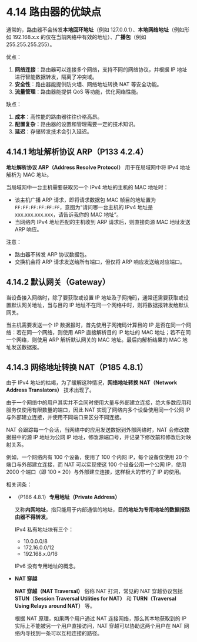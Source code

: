 # 4.14 路由器的优缺点

通常的，路由器不会转发**本地回环地址**（例如 127.0.0.1）、**本地网络地址**（例如形如 192.168.x.x 的仅在当前网络中有效的地址）、**广播包**（例如 255.255.255.255）。

优点：

1. **网络连接**：路由器可以连接多个网络，支持不同的网络协议，并根据 IP 地址进行智能数据转发，隔离了冲突域。
2. **安全性**：路由器能提供防火墙、网络地址转换 NAT 等安全功能。
3. **流量管理**：路由器能提供 QoS 等功能，优化网络性能。

缺点：

1. **成本**：高性能的路由器往往价格高昂。
2. **配置复杂**：路由器的设置和管理需要一定的技术知识。
3. **延迟**：存储转发技术会引入延迟。

## 4.14.1 地址解析协议 ARP（P133 4.2.4）

**地址解析协议 ARP（Address Resolve Protocol）** 用于在局域网中将 IPv4 地址解析为 MAC 地址。

当局域网中一台主机需要获取另一个 IPv4 地址的主机的 MAC 地址时：

+ 该主机广播 ARP 请求，即将请求数据包 MAC 帧目的地址置为 `FF:FF:FF:FF:FF:FF`，意图为“请问哪一台主机的 IPv4 地址是 xxx.xxx.xxx.xxx，请告诉我你的 MAC 地址”。
+ 当网络内 IPv4 地址匹配的主机收到 ARP 请求后，则直接向源 MAC 地址发送 ARP 响应。

注意：

+ 路由器不转发 ARP 协议数据包。
+ 交换机会将 ARP 请求发送给所有端口，但仅将 ARP 响应发送给对应端口。

## 4.14.2 默认网关（Gateway）

当设备接入网络时，除了要获取或设置 IP 地址及子网掩码，通常还需要获取或设置默认网关地址，当与目的 IP 地址不在同一个网络中时，则将数据报转发给默认网关。

当主机需要发送一个 IP 数据报时，首先使用子网掩码计算目的 IP 是否在同一个网络：若在同一个网络，则使用 ARP 直接解析目的 IP 地址的 MAC 地址；若不在同一个网络，则使用 ARP 解析默认网关的 MAC 地址。最后向解析结果的 MAC 地址发送数据报。


## 4.14.3 网络地址转换 NAT（P185 4.8.1）

由于 IPv4 地址的枯竭，为了缓解这种情况，**网络地址转换 NAT（Network Address Translators）** 技术出现了。

由于一个网络中的用户其实并不会同时使用大量与外部建立连接，绝大多数应用和服务仅使用有限数量的端口，因此 NAT 实现了网络内多个设备使用同一个公网 IP 与外部建立连接，并使用不同端口来区分不同连接。

NAT 会跟踪每一个会话，当网络中的应用发送数据到外部网络时，NAT 会修改数据报中的源 IP 地址为公网 IP 地址，修改源端口号，并记录下修改前和修改后对映射关系。

例如，一个网络内有 100 个设备，使用了 100 个内网 IP，每个设备仅使用 20 个端口与外部建立连接，而 NAT 可以实现使这 100 个设备公用一个公网 IP，使用 2000 个端口（即 $100 \times 20$）与外部建立连接，这样极大的节约了 IP 的使用。

相关词条：

+ （P186 4.8.1）**专用地址（Private Address）**

  又称**内网地址**，指只能用于内部通信的地址，**目的地址为专用地址的数据报路由器不得转发**。

  IPv4 私有地址块有三个：

   + 10.0.0.0/8
   + 172.16.0.0/12
   + 192.168.x.0/16

  IPv6 没有专用地址的概念。
+ **NAT 穿越**

  **NAT 穿越（NAT Traversal）** 俗称 NAT 打洞，常见的 NAT 穿越协议包括 **STUN（Session Traversal Utilities for NAT）** 和 **TURN（Traversal Using Relays around NAT）** 等。

  根据 NAT 原理，如果两个用户通过 NAT 连接网络，那么其本地获取到的 IP 实际上不能被另一个用户直接访问，NAT 穿越可以协助这两个用户在 NAT 网络内寻找到一条可以互相连接的路径。